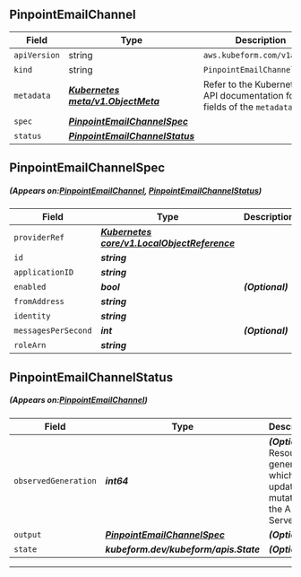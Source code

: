 ## PinpointEmailChannel
| Field | Type | Description |
| ------ | ----- | ----------- |
| `apiVersion` | string | `aws.kubeform.com/v1alpha1` |
|    `kind` | string | `PinpointEmailChannel` |
| `metadata` | ***[Kubernetes meta/v1.ObjectMeta](https://kubernetes.io/docs/reference/generated/kubernetes-api/v1.13/#objectmeta-v1-meta)***|Refer to the Kubernetes API documentation for the fields of the `metadata` field.|
| `spec` | ***[PinpointEmailChannelSpec](#PinpointEmailChannelSpec)***||
| `status` | ***[PinpointEmailChannelStatus](#PinpointEmailChannelStatus)***||
## PinpointEmailChannelSpec
##### (Appears on:[PinpointEmailChannel](#PinpointEmailChannel), [PinpointEmailChannelStatus](#PinpointEmailChannelStatus))
| Field | Type | Description |
| ------ | ----- | ----------- |
| `providerRef` | ***[Kubernetes core/v1.LocalObjectReference](https://kubernetes.io/docs/reference/generated/kubernetes-api/v1.13/#localobjectreference-v1-core)***||
| `id` | ***string***||
| `applicationID` | ***string***||
| `enabled` | ***bool***| ***(Optional)*** |
| `fromAddress` | ***string***||
| `identity` | ***string***||
| `messagesPerSecond` | ***int***| ***(Optional)*** |
| `roleArn` | ***string***||
## PinpointEmailChannelStatus
##### (Appears on:[PinpointEmailChannel](#PinpointEmailChannel))
| Field | Type | Description |
| ------ | ----- | ----------- |
| `observedGeneration` | ***int64***| ***(Optional)*** Resource generation, which is updated on mutation by the API Server.|
| `output` | ***[PinpointEmailChannelSpec](#PinpointEmailChannelSpec)***| ***(Optional)*** |
| `state` | ***kubeform.dev/kubeform/apis.State***| ***(Optional)*** |
---
